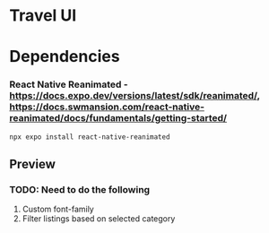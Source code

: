 # Travel UI

# Dependencies
### React Native Reanimated - https://docs.expo.dev/versions/latest/sdk/reanimated/, https://docs.swmansion.com/react-native-reanimated/docs/fundamentals/getting-started/
    npx expo install react-native-reanimated

## Preview


### TODO: Need to do the following
   1. Custom font-family
   2. Filter listings based on selected category